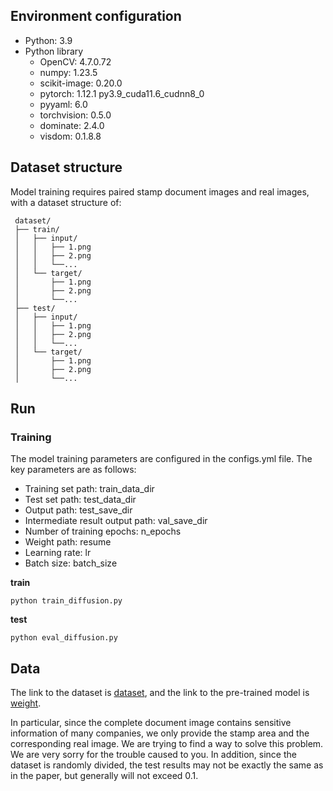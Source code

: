 
## Environment configuration

* Python: 3.9
* Python library
  - OpenCV: 4.7.0.72
  - numpy: 1.23.5
  - scikit-image: 0.20.0
  - pytorch: 1.12.1 py3.9\_cuda11.6\_cudnn8\_0
  - pyyaml: 6.0
  - torchvision: 0.5.0
  - dominate: 2.4.0
  - visdom: 0.1.8.8
    
## Dataset structure
Model training requires paired stamp document images and real images, with a dataset structure of:

     dataset/
     ├── train/
     │   ├── input/
     │   │   ├── 1.png
     │   │   ├── 2.png
     │   │   └──...
     │   └── target/
     │       ├── 1.png
     │       ├── 2.png
     │       └──...
     ├── test/
     │   ├── input/
     │   │   ├── 1.png
     │   │   ├── 2.png
     │   │   └──...
     │   └── target/
     │       ├── 1.png
     │       ├── 2.png
     │       └──...


## Run
### Training
The model training parameters are configured in the configs.yml file. The key parameters are as follows:
* Training set path: train_data_dir
* Test set path: test_data_dir
* Output path: test_save_dir
* Intermediate result output path: val_save_dir
* Number of training epochs: n_epochs
* Weight path: resume
* Learning rate: lr
* Batch size: batch_size

**train**
```
python train_diffusion.py
```
**test**
```
python eval_diffusion.py
```

## Data
The link to the dataset is [dataset](https://drive.google.com/file/d/1xLqMP_hpbQiuvI_xvblGoR2f7i5y4SdK/view?usp=drive_link), and the link to the pre-trained model is [weight](https://drive.google.com/file/d/1YJepDa6VhTGJfB0Rk9IxkxCbikKZOjhN/view?usp=drive_link). 

In particular, since the complete document image contains sensitive information of many companies, we only provide the stamp area and the corresponding real image. We are trying to find a way to solve this problem. We are very sorry for the trouble caused to you. In addition, since the dataset is randomly divided, the test results may not be exactly the same as in the paper, but generally will not exceed 0.1.
